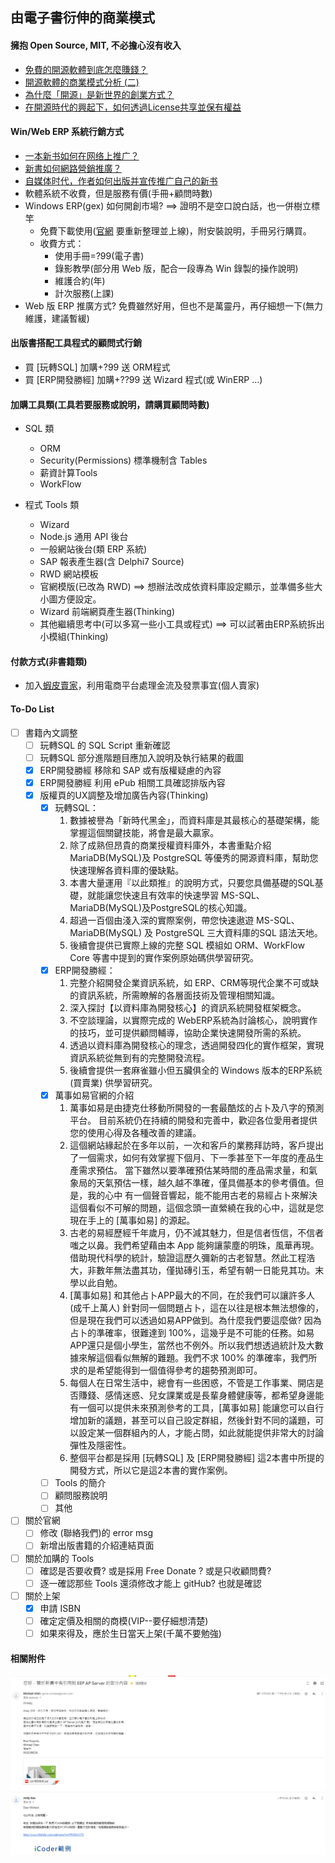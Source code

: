 ## 由電子書衍伸的商業模式
#### 擁抱 Open Source, MIT, 不必擔心沒有收入
* [免費的開源軟體到底怎麼賺錢？](https://www.juduo.cc/tech/458802.html)
* [開源軟體的商業模式分析 (二)](https://www.bnext.com.tw/article/52848/open-source--business-model-2)
* [為什麼「開源」是新世界的創業方式？](http://goodwork.hfcc.com.tw/356132611838678303402603221109269893693921205/why-startup-open-source)
* [在開源時代的興起下，如何透過License共享並保有權益](https://progressbar.tw/posts/61)

#### Win/Web ERP 系統行銷方式
* [一本新书如何在网络上推广？](https://www.zhihu.com/question/36315986)
* [新書如何網路營銷推廣？](https://zi.media/@yidianzixun/post/Y9RnyM)
* [自媒体时代，作者如何出版并宣传推广自己的新书](http://bbs.tianya.cn/post-476-26285-1.shtml)
* 軟體系統不收費，但是服務有價(手冊+顧問時數)
* Windows ERP(gex) 如何開創市場? ==> 證明不是空口說白話，也一併樹立標竿
  * 免費下載使用([官網](http://www.gex.com.tw) 要重新整理並上線)，附安裝說明，手冊另行購買。
  * 收費方式：
    * 使用手冊=?99(電子書)
    * 錄影教學(部分用 Web 版，配合一段專為 Win 錄製的操作說明)
    * 維護合約(年)
    * 計次服務(上課)
* Web 版 ERP 推廣方式? 免費雖然好用，但也不是萬靈丹，再仔細想一下(無力維護，建議暫緩)

#### 出版書搭配工具程式的顧問式行銷
* 買 [玩轉SQL] 加購+?99 送 ORM程式
* 買 [ERP開發勝經] 加購+??99 送 Wizard 程式(或 WinERP ...)

#### 加購工具類(工具若要服務或說明，請購買顧問時數)
* SQL 類
  * ORM
  * Security(Permissions) 標準機制含 Tables
  * 薪資計算Tools
  * WorkFlow
  
* 程式 Tools 類  
  * Wizard
  * Node.js 通用 API 後台
  * 一般網站後台(類 ERP 系統)
  * SAP 報表產生器(含 Delphi7 Source)
  * RWD 網站模板
  * 官網模版(已改為 RWD) ==> 想辦法改成依資料庫設定顯示，並準備多些大小圖方便設定。
  * Wizard 前端網頁產生器(Thinking)
  * 其他繼續思考中(可以多寫一些小工具或程式) ==> 可以試著由ERP系統拆出小模組(Thinking)

#### 付款方式(非書籍類)
* 加入[蝦皮賣家](https://agirls.aotter.net/post/54780)，利用電商平台處理金流及發票事宜(個人賣家)

#### To-Do List
- [ ] 書籍內文調整
  - [ ] 玩轉SQL 的 SQL Script 重新確認
  - [ ] 玩轉SQL 部分進階題目應加入說明及執行結果的截圖
  - [X] ERP開發勝經 移除和 SAP 或有版權疑慮的內容
  - [X] ERP開發勝經 利用 ePub 相關工具確認排版內容
  - [x] 版權頁的UX調整及增加廣告內容(Thinking)
    - [x] 玩轉SQL：
      1.	數據被譽為「新時代黑金」，而資料庫是其最核心的基礎架構，能掌握這個關鍵技能，將會是最大贏家。
      2. 除了成熟但昂貴的商業授權資料庫外，本書重點介紹 MariaDB(MySQL)及 PostgreSQL 等優秀的開源資料庫，幫助您快速理解各資料庫的優缺點。
      3. 本書大量運用『以此類推』的說明方式，只要您具備基礎的SQL基礎，就能讓您快速且有效率的快速學習 MS-SQL、MariaDB(MySQL)及PostgreSQL的核心知識。
      4. 超過一百個由淺入深的實際案例，帶您快速遨遊 MS-SQL、MariaDB(MySQL) 及 PostgreSQL 三大資料庫的SQL 語法天地。
      5. 後續會提供已實際上線的完整 SQL 模組如 ORM、WorkFlow Core 等書中提到的實作案例原始碼供學習研究。
    - [x] ERP開發勝經： 
      1.	完整介紹開發企業資訊系統，如 ERP、CRM等現代企業不可或缺的資訊系統，所需瞭解的各層面技術及管理相關知識。
      2.	深入探討【以資料庫為開發核心】的資訊系統開發框架概念。
      3.	不空談理論，以實際完成的 WebERP系統為討論核心，說明實作的技巧，並可提供顧問輔導，協助企業快速開發所需的系統。
      4.	透過以資料庫為開發核心的理念，透過開發四化的實作框架，實現資訊系統從無到有的完整開發流程。
      5.	後續會提供一套麻雀雖小但五臟俱全的 Windows 版本的ERP系統(買賣業) 供學習研究。
    - [x] 萬事如易官網的介紹
      1. 萬事如易是由捷克仕移動所開發的一套最酷炫的占卜及八字的預測平台。 目前系統仍在持續的開發和完善中，歡迎各位愛用者提供您的使用心得及各種改善的建議。
      2. 這個網站緣起於在多年以前，一次和客戶的業務拜訪時，客戶提出了一個需求，如何有效掌握下個月、下一季甚至下一年度的產品生產需求預估。 當下雖然以要準確預估某時間的產品需求量，和氣象局的天氣預估一樣，越久越不準確，僅具備基本的參考價值。但是，我的心中 有一個聲音響起，能不能用古老的易經占卜來解決這個看似不可解的問題，這個念頭一直縈繞在我的心中，這就是您現在手上的 [萬事如易] 的源起。
      3. 古老的易經歷經千年歲月，仍不減其魅力，但是信者恆信，不信者嗤之以鼻。我們希望藉由本 App 能夠讓蒙塵的明珠，風華再現。 借助現代科學的統計，驗證這歷久彌新的古老智慧。然此工程浩大，非數年無法盡其功，僅拋磚引玉，希望有朝一日能見其功。末學以此自勉。
      4. [萬事如易] 和其他占卜APP最大的不同，在於我們可以讓許多人(成千上萬人) 針對同一個問題占卜，這在以往是根本無法想像的，但是現在我們可以透過如易APP做到。為什麼我們要這麼做? 因為占卜的準確率，很難達到 100%，這幾乎是不可能的任務。如易APP還只是個小學生，當然也不例外。所以我們想透過統計及大數據來解這個看似無解的難題。我們不求 100% 的準確率，我們所求的是希望能得到一個值得參考的趨勢預測即可。
      5. 每個人在日常生活中，總會有一些困惑，不管是工作事業、開店是否賺錢、感情迷惑、兒女課業或是長輩身體健康等，都希望身邊能有一個可以提供未來預測參考的工具，[萬事如易] 能讓您可以自行增加新的議題，甚至可以自己設定群組，然後針對不同的議題，可以設定某一個群組內的人，才能占問，如此就能提供非常大的討論彈性及隱密性。
      6. 整個平台都是採用 [玩轉SQL] 及 [ERP開發勝經] 這2本書中所提的開發方式，所以它是這2本書的實作案例。      
    - [ ] Tools 的簡介
    - [ ] 顧問服務說明
    - [ ] 其他
- [ ] 關於官網
  - [ ] 修改 (聯絡我們)的 error msg 
  - [ ] 新增出版書籍的介紹連結頁面
- [ ] 關於加購的 Tools
  - [ ] 確認是否要收費? 或是採用 Free Donate ? 或是只收顧問費?
  - [ ] 逐一確認那些 Tools 還須修改才能上 gitHub? 也就是確認
- [ ] 關於上架
  - [x] 申請 ISBN
  - [ ] 確定定價及相關的商模(VIP--要仔細想清楚)
  - [ ] 如果來得及，應於生日當天上架(千萬不要勉強)

#### 相關附件
![Alt text](../images/eep-licence-agree.PNG)
